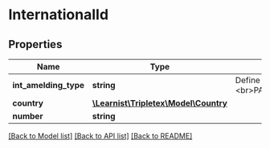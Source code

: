 # InternationalId

## Properties
Name | Type | Description | Notes
------------ | ------------- | ------------- | -------------
**int_amelding_type** | **string** | Define the employee&#x27;s International Identificator.&lt;br&gt;PASSPORT_NO&lt;br&gt;NATIONAL_INSURANCE_NO&lt;br&gt;TAX_IDENTIFICATION_NO&lt;br&gt;VALUE_ADDED_TAX_IDENTIFICATION_NO | [optional] 
**country** | [**\Learnist\Tripletex\Model\Country**](Country.md) |  | [optional] 
**number** | **string** |  | [optional] 

[[Back to Model list]](../../README.md#documentation-for-models) [[Back to API list]](../../README.md#documentation-for-api-endpoints) [[Back to README]](../../README.md)

